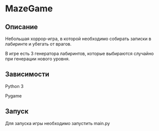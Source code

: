 # MazeGame
## Описание
Небольшая хоррор-игра, в которой необходимо собирать записки в лабиринте и убегать от врагов.

В игре есть 3 генератора лабиринтов, которые выбираются случайно при генерации нового уровня.
## Зависимости
Python 3

Pygame
## Запуск
Для запуска игры необходимо запустить main.py
